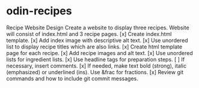 # odin-recipes
Recipe Website Design
Create a website to display three recipes.
Website will consist of index.html and 3 recipe pages.
[x] Create index.html template.
[x] Add index image with descriptive alt text.
[x] Use unordered list to display recipe titles which are also links.
[x] Create html template page for each recipe.
[x] Add recipe images and alt text.
[x] Use unordered lists for ingredient lists.
[x] Use headline tags for preparation steps.
[ ] If necessary, insert comments. <!--  -->
[x] If needed, make text bold (strong), italic (emphasized) or underlined (ins). Use &frac for fractions.
[x] Review git commands and how to include git commit messages.